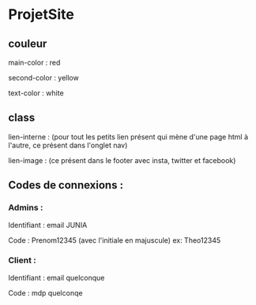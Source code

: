 # ProjetSite

## couleur

main-color : red

second-color : yellow

text-color : white

## class
lien-interne : (pour tout les petits lien présent qui mène d'une page html à l'autre, ce présent dans l'onglet nav)

lien-image : (ce présent dans le footer avec insta, twitter et facebook)

## Codes de connexions :
### Admins :
Identifiant : email JUNIA

Code : Prenom12345 (avec l'initiale en majuscule) ex: Theo12345

### Client :
Identifiant : email quelconque

Code : mdp quelconqe
